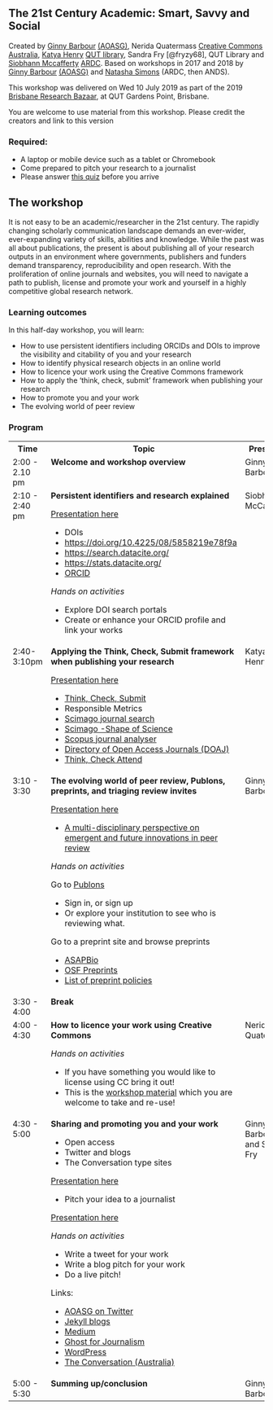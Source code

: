 ## The 21st Century Academic: Smart, Savvy and Social
Created by [Ginny Barbour](https://twitter.com/ginnybarbour) [(AOASG)](https://twitter.com/openaccess_anz), Nerida Quatermass [Creative Commons Australia](http://creativecommons.org.au/), [Katya Henry](@KatyaHenry) [QUT library](https://www.library.qut.edu.au/), Sandra Fry [@fryzy68], QUT Library and [Siobhann Mccafferty](@SMcCupOfTea) [ARDC](https://ardc.edu.au/). Based on workshops in 2017 and 2018 by [Ginny Barbour](https://twitter.com/ginnybarbour) [(AOASG)](https://twitter.com/openaccess_anz) and [Natasha Simons](https://twitter.com/n_simons) (ARDC, then ANDS).
 
This workshop was delivered on Wed 10 July 2019 as part of the 2019 [Brisbane Research Bazaar](https://resbaz.github.io/resbaz2019/brisbane/), at QUT Gardens Point, Brisbane.

You are welcome to use material from this workshop. Please credit the creators and link to this version
 
### Required:

- A laptop or mobile device such as a tablet or Chromebook
- Come prepared to pitch your research to a journalist
- Please answer [this quiz](https://forms.gle/1gQaAf1893FyoBv9A) before you arrive
 
## The workshop

It is not easy to be an academic/researcher in the 21st century. The rapidly changing scholarly communication landscape demands an ever-wider, ever-expanding variety of skills,
abilities and knowledge. While the past was all about publications, the present is about publishing all of your research outputs in an environment where governments, publishers and
funders demand transparency, reproducibility and open research. With the proliferation of online journals and websites, you will need to navigate a path to publish, license and promote your
work and yourself in a highly competitive global research network.
 
### Learning outcomes

In this half-day workshop, you will learn:
 
- How to use persistent identifiers including ORCIDs and DOIs to improve the visibility and citability of you and your research
- How to identify physical research objects in an online world
- How to licence your work using the Creative Commons framework
- How to apply the ‘think, check, submit’ framework when publishing your research
- How to promote you and your work
- The evolving world of peer review 

 
### Program
 
<table>
 
<tr>
  <th>Time</th>
  <th>Topic</th>
  <th>Presenter</th>
</tr>  
 <tr> 
 </tr>
<tr> 
  <td valign="top">2:00 - 2.10 pm</td>
  <td valign="top"><strong>Welcome and workshop overview</strong></td>
  <td valign="top">Ginny Barbour</td>
</tr>  
 <tr> 
 </tr>
<tr> 
  <td valign="top">2:10 - 2:40 pm</td>
  <td valign="top"><strong>Persistent identifiers and research explained</strong>
   
   [Presentation here](https://github.com/VBOz/21CARsss2019/blob/master/ResBaz%202019%20PIDs%20.pptx)
  
- DOIs
- https://doi.org/10.4225/08/5858219e78f9a
- https://search.datacite.org/
- https://stats.datacite.org/
- [ORCID](https://orcid.org/)
 
<em>Hands on activities</em>

- Explore DOI search portals
- Create or enhance your ORCID profile and link your works

<td valign="top">Siobhan McCafferty</td>
</tr> 
<tr> 
 </tr>
<tr>
<td valign="top">2:40-3:10pm </td>
<td valign="top"><strong>Applying the Think, Check, Submit framework when publishing your research</strong> 
 
 [Presentation here](https://github.com/VBOz/21CARsss2019/blob/master/PRE_21stCAcademic_KatyaHenry_20190710.pdf)

- [Think, Check, Submit](http://thinkchecksubmit.org/) 
- Responsible Metrics
- [Scimago journal search](http://www.scimagojr.com/)
- [Scimago -Shape of Science](http://www.scimagojr.com/shapeofscience/)
- [Scopus journal analyser](https://www.scopus.com/source/eval.uri)
- [Directory of Open Access Journals (DOAJ)](https://doaj.org/)
- [Think, Check Attend](https://thinkcheckattend.org)</td>
  <td valign="top">Katya Henry</td>
  </tr> 
  
 <tr> 
 </tr>
<tr>
<td valign="top">3:10 - 3:30</td>
<td valign="top"><strong>The evolving world of peer review, Publons, preprints, and triaging review invites</strong>
 
 [Presentation here](https://github.com/VBOz/21CARsss2019/blob/master/Barbour_ResBazBris%20Evolving%20Peer%20review_2019.pptx)

- [A multi-disciplinary perspective on emergent and future innovations in peer review](https://f1000research.com/articles/6-1151/v3)
 
 <em>Hands on activities</em>
 
Go to [Publons](https://publons.com/) 
- Sign in, or sign up
- Or explore your institution to see who is reviewing what.

Go to a preprint site and browse preprints
- [ASAPBio](http://asapbio.org/) 
- [OSF Preprints](https://osf.io/preprints)
- [List of preprint policies](https://transpose-publishing.github.io)
<td valign="top">Ginny Barbour</td> 
 </tr>  
 <tr> 
 </tr>
<tr> 
  <td valign="top">3:30 - 4:00</td>
  <td valign="top"><strong>Break<strong></td>
  <td valign="top"></td>
  </tr>  
 <tr> 
 </tr>
<tr> 
  <td valign="top">4:00 - 4:30</td>
  <td valign="top"><strong>How to licence your work using Creative Commons</strong>
  
<em>Hands on activities</em>

- If you have something you would like to license using CC bring it out!
- This is the [workshop material](https://drive.google.com/file/d/1Me4ciruL8VBrSUPGy54HFMpYERWdzhav/view?usp=sharing) which you are welcome to take and re-use!</td>
   <td valign="top">Nerida Quatermass</td>
  </tr>  
 <tr> 
 </tr>
<tr> 
  <td valign="top">4:30 - 5:00</td>
  <td valign="top"><strong>Sharing and promoting you and your work</strong>
  
- Open access
- Twitter and blogs 
- The Conversation type sites

[Presentation here](https://github.com/VBOz/21CARsss2019/blob/master/Barbour_ResBazBris%20Sharing%20and%20Promoting_2019.pptx)

- Pitch your idea to a journalist

[Presentation here](https://github.com/VBOz/21CARsss2019/blob/master/SandraFry-Smartsavvysocial%202019.pptx)

<em>Hands on activities</em>
- Write a tweet for your work
- Write a blog pitch for your work
- Do a live pitch!

Links:
- [AOASG on Twitter](twitter.com/openaccess_anz)
- [Jekyll blogs](https://jekyllrb.com/)
- [Medium](https://medium.com)
- [Ghost for Journalism](https://blog.ghost.org/)
- [WordPress](https://wordpress.com/)
- [The Conversation (Australia)](https://theconversation.com/au) </td>
  <td valign="top">Ginny Barbour and Sandra Fry</td>
 </tr>  
 <tr> 
 </tr>
<tr> 
    <td valign="top">5:00 - 5:30</td>
    <td valign="top"><strong>Summing up/conclusion</strong></td>
  <td valign="top">Ginny Barbour </td>
 </tr>  
   
</table>
